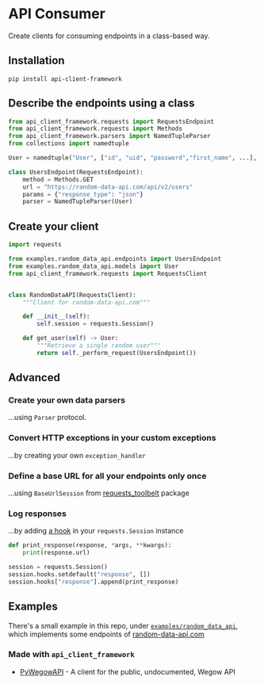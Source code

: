 # API Consumer

Create clients for consuming endpoints in a class-based way.

## Installation
```shell
pip install api-client-framework
```


## Describe the endpoints using a class
```python
from api_client_framework.requests import RequestsEndpoint
from api_client_framework.requests import Methods
from api_client_framework.parsers import NamedTupleParser
from collections import namedtuple

User = namedtuple("User", ["id", "uid", "password","first_name", ...], rename=True)

class UsersEndpoint(RequestsEndpoint):
    method = Methods.GET
    url = "https://random-data-api.com/api/v2/users"
    params = {"response_type": "json"}
    parser = NamedTupleParser(User)
```

## Create your client
```python
import requests

from examples.random_data_api.endpoints import UsersEndpoint
from examples.random_data_api.models import User
from api_client_framework.requests import RequestsClient


class RandomDataAPI(RequestsClient):
    """Client for random-data-api.com"""

    def __init__(self):
        self.session = requests.Session()

    def get_user(self) -> User:
        """Retrieve a single random user"""
        return self._perform_request(UsersEndpoint())
```

## Advanced
### Create your own data parsers
...using `Parser` protocol.

### Convert HTTP exceptions in your custom exceptions
...by creating your own `exception_handler`

### Define a base URL for all your endpoints only once
...using `BaseUrlSession` from [requests_toolbelt](https://toolbelt.readthedocs.io/) package

### Log responses
...by adding [a hook](https://requests.readthedocs.io/en/latest/user/advanced/#event-hooks) in your `requests.Session` instance

```python
def print_response(response, *args, **kwargs):
    print(response.url)

session = requests.Session()
session.hooks.setdefault("response", [])
session.hooks["response"].append(print_response)
```


## Examples
There's a small example in this repo, under [`examples/random_data_api`](https://github.com/EnriqueSoria/api_client_framework/tree/master/examples/random_data_api), which implements some endpoints of [random-data-api.com](https://random-data-api.com/)

### Made with `api_client_framework`
 - [PyWegowAPI](https://github.com/EnriqueSoria/PyWegowAPI) -  A client for the public, undocumented, Wegow API 
